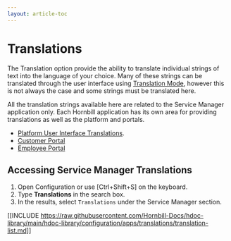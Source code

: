 ```yaml
---
layout: article-toc
---
```

# Translations
The Translation option provide the ability to translate individual strings of text into the language of your choice. Many of these strings can be translated through the user interface using [Translation Mode](/esp-config/internationalization/translation-mode), however this is not always the case and some strings must be translated here.

All the translation strings available here are related to the Service Manager application only.  Each Hornbill application has its own area for providing translations as well as the platform and portals.
* [Platform User Interface Translations](/esp-config/internationalization/user-interface-translations).
* [Customer Portal](/esp-config/customize/customer-portal-setup#translations)
* [Employee Portal](/esp-config/customize/employee-portal/employee-portal-configuration#translations)

## Accessing Service Manager Translations
1. Open Configuration or use [Ctrl+Shift+S] on the keyboard.
1. Type **Translations** in the search box.
1. In the results, select `Translations` under the Service Manager section.

[[INCLUDE https://raw.githubusercontent.com/Hornbill-Docs/hdoc-library/main/hdoc-library/configuration/apps/translations/translation-list.md]]
